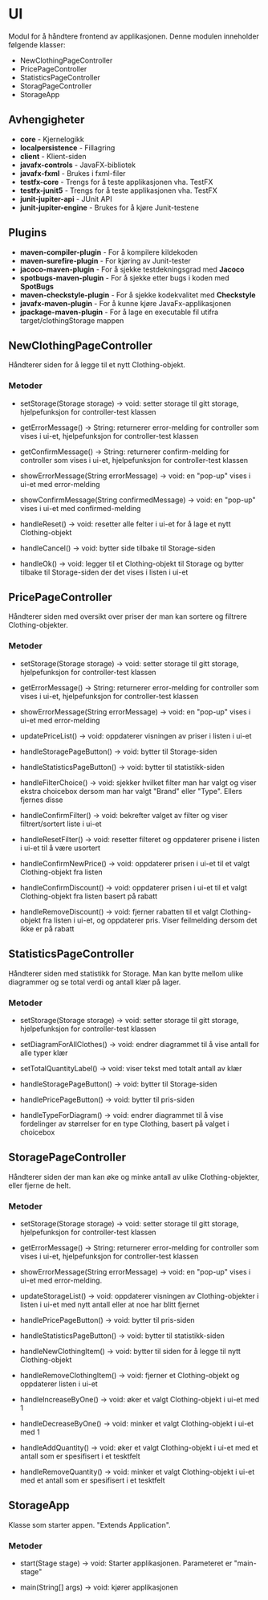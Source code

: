# UI

Modul for å håndtere frontend av applikasjonen. Denne modulen inneholder følgende klasser:

- NewClothingPageController
- PricePageController
- StatisticsPageController
- StoragPageController
- StorageApp

## Avhengigheter

- **core** - Kjernelogikk
- **localpersistence** - Fillagring
- **client** - Klient-siden
- **javafx-controls** - JavaFX-bibliotek
- **javafx-fxml** - Brukes i fxml-filer
- **testfx-core** - Trengs for å teste applikasjonen vha. TestFX
- **testfx-junit5** - Trengs for å teste applikasjonen vha. TestFX
- **junit-jupiter-api** - JUnit API
- **junit-jupiter-engine** - Brukes for å kjøre Junit-testene

## Plugins

- **maven-compiler-plugin** - For å kompilere kildekoden
- **maven-surefire-plugin** - For kjøring av Junit-tester
- **jacoco-maven-plugin** - For å sjekke testdekningsgrad med **Jacoco**
- **spotbugs-maven-plugin** - For å sjekke etter bugs i koden med **SpotBugs**
- **maven-checkstyle-plugin** - For å sjekke kodekvalitet med **Checkstyle**
- **javafx-maven-plugin** - For å kunne kjøre JavaFx-applikasjonen
- **jpackage-maven-plugin** - For å lage en executable fil utifra target/clothingStorage mappen


## NewClothingPageController

Håndterer siden for å legge til et nytt Clothing-objekt.

### Metoder

- setStorage(Storage storage) -> void: setter storage til gitt storage, hjelpefunksjon for controller-test klassen

- getErrorMessage() -> String: returnerer error-melding for controller som vises i ui-et, hjelpefunksjon for controller-test klassen

- getConfirmMessage() -> String: returnerer confirm-melding for controller som vises i ui-et, hjelpefunksjon for controller-test klassen

- showErrorMessage(String errorMessage) -> void: en "pop-up" vises i ui-et med error-melding

- showConfirmMessage(String confirmedMessage) -> void: en "pop-up" vises i ui-et med confirmed-melding

- handleReset() -> void: resetter alle felter i ui-et for å lage et nytt Clothing-objekt

- handleCancel() -> void: bytter side tilbake til Storage-siden

- handleOk() -> void: legger til et Clothing-objekt til Storage og bytter tilbake til Storage-siden der det vises i listen i ui-et


## PricePageController

Håndterer siden med oversikt over priser der man kan sortere og filtrere Clothing-objekter.

### Metoder

- setStorage(Storage storage) -> void: setter storage til gitt storage, hjelpefunksjon for controller-test klassen

- getErrorMessage() -> String: returnerer error-melding for controller som vises i ui-et, hjelpefunksjon for controller-test klassen

- showErrorMessage(String errorMessage) -> void: en "pop-up" vises i ui-et med error-melding

- updatePriceList() -> void: oppdaterer visningen av priser i listen i ui-et

- handleStoragePageButton() -> void: bytter til Storage-siden

- handleStatisticsPageButton() -> void: bytter til statistikk-siden

- handleFilterChoice() -> void: sjekker hvilket filter man har valgt og viser ekstra choicebox dersom man har valgt "Brand" eller "Type". Ellers fjernes disse

- handleConfirmFilter() -> void: bekrefter valget av filter og viser filtrert/sortert liste i ui-et

- handleResetFilter() -> void: resetter filteret og oppdaterer prisene i listen i ui-et til å være usortert

- handleConfirmNewPrice() -> void: oppdaterer prisen i ui-et til et valgt Clothing-objekt fra listen

- handleConfirmDiscount() -> void: oppdaterer prisen i ui-et til et valgt Clothing-objekt fra listen basert på rabatt

- handleRemoveDiscount() -> void: fjerner rabatten til et valgt Clothing-objekt fra listen i ui-et, og oppdaterer pris. Viser feilmelding dersom det ikke er på rabatt


## StatisticsPageController

Håndterer siden med statistikk for Storage. Man kan bytte mellom ulike diagrammer og se total verdi og antall klær på lager.

### Metoder

- setStorage(Storage storage) -> void: setter storage til gitt storage, hjelpefunksjon for controller-test klassen

- setDiagramForAllClothes() -> void: endrer diagrammet til å vise antall for alle typer klær

- setTotalQuantityLabel() -> void: viser tekst med totalt antall av klær

- handleStoragePageButton() -> void: bytter til Storage-siden

- handlePricePageButton() -> void: bytter til pris-siden

- handleTypeForDiagram() -> void: endrer diagrammet til å vise fordelinger av størrelser for en type Clothing, basert på valget i choicebox


## StoragePageController

Håndterer siden der man kan øke og minke antall av ulike Clothing-objekter, eller fjerne de helt.

### Metoder

- setStorage(Storage storage) -> void: setter storage til gitt storage, hjelpefunksjon for controller-test klassen

- getErrorMessage() -> String: returnerer error-melding for controller som vises i ui-et, hjelpefunksjon for controller-test klassen

- showErrorMessage(String errorMessage) -> void: en "pop-up" vises i ui-et med error-melding.

- updateStorageList() -> void: oppdaterer visningen av Clothing-objekter i listen i ui-et med nytt antall eller at noe har blitt fjernet

- handlePricePageButton() -> void: bytter til pris-siden

- handleStatisticsPageButton() -> void: bytter til statistikk-siden

- handleNewClothingItem() -> void: bytter til siden for å legge til nytt Clothing-objekt

- handleRemoveClothingItem() -> void: fjerner et Clothing-objekt og oppdaterer listen i ui-et

- handleIncreaseByOne() -> void: øker et valgt Clothing-objekt i ui-et med 1

- handleDecreaseByOne() -> void: minker et valgt Clothing-objekt i ui-et med 1

- handleAddQuantity() -> void: øker et valgt Clothing-objekt i ui-et med et antall som er spesifisert i et tesktfelt

- handleRemoveQuantity() -> void: minker et valgt Clothing-objekt i ui-et med et antall som er spesifisert i et tesktfelt


## StorageApp

Klasse som starter appen. "Extends Application".

### Metoder

- start(Stage stage) -> void: Starter applikasjonen. Parameteret er "main-stage"

- main(String[] args) -> void: kjører applikasjonen
